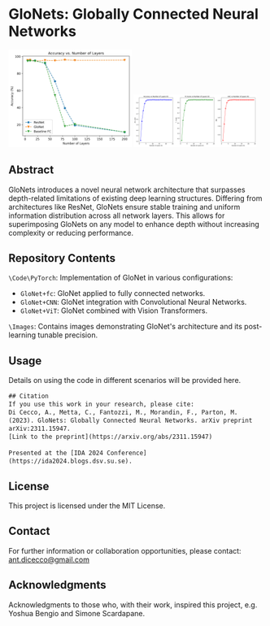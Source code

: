 
# GloNets: Globally Connected Neural Networks

<p float="left">
  <img src="https://github.com/AntonioDiCecco/GloNet/blob/main/Images/GloNet-fc.jpg" width="48%" />
  <img src="https://github.com/AntonioDiCecco/GloNet/blob/main/Images/GloNet-tunable.png" width="48%" /> 
</p>

## Abstract
GloNets introduces a novel neural network architecture that surpasses depth-related limitations of existing deep learning structures. Differing from architectures like ResNet, GloNets ensure stable training and uniform information distribution across all network layers. This allows for superimposing GloNets on any model to enhance depth without increasing complexity or reducing performance.
  
## Repository Contents
`\Code\PyTorch`: Implementation of GloNet in various configurations:
- `GloNet+fc`: GloNet applied to fully connected networks.
- `GloNet+CNN`: GloNet integration with Convolutional Neural Networks.
- `GloNet+ViT`: GloNet combined with Vision Transformers.

`\Images`: Contains images demonstrating GloNet's architecture and its post-learning tunable precision.

## Usage
Details on using the code in different scenarios will be provided here.

```
## Citation
If you use this work in your research, please cite:
Di Cecco, A., Metta, C., Fantozzi, M., Morandin, F., Parton, M. (2023). GloNets: Globally Connected Neural Networks. arXiv preprint arXiv:2311.15947.
[Link to the preprint](https://arxiv.org/abs/2311.15947)

Presented at the [IDA 2024 Conference](https://ida2024.blogs.dsv.su.se).
```

## License
This project is licensed under the MIT License.

## Contact
For further information or collaboration opportunities, please contact: ant.dicecco@gmail.com


## Acknowledgments
Acknowledgments to those who, with their work, inspired this project, e.g. Yoshua Bengio and Simone Scardapane.
